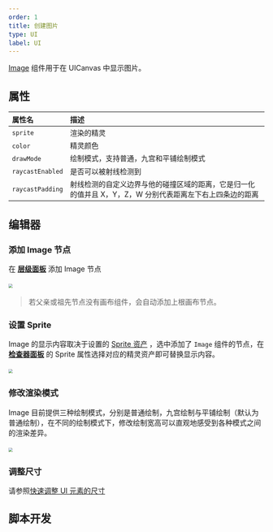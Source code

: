 ```yaml
---
order: 1
title: 创建图片
type: UI
label: UI
---
```


[Image](/apis/core/#SpriteRenderer) 组件用于在 UICanvas 中显示图片。

## 属性

| 属性名     | 描述                                   |
| :--------- | :------------------------------------- |
| `sprite`   | 渲染的精灵                             |
| `color`    | 精灵颜色                               |
| `drawMode` | 绘制模式，支持普通，九宫和平铺绘制模式 |
| `raycastEnabled` | 是否可以被射线检测到 |
| `raycastPadding` | 射线检测的自定义边界与他的碰撞区域的距离，它是归一化的值并且 X，Y，Z，W 分别代表距离左下右上四条边的距离 |

## 编辑器

### 添加 Image 节点

在 **[层级面板](/docs/interface/hierarchy/)** 添加 Image 节点

<img src="![alt text](<2025-01-24 16.23.33.gif>)" style="zoom:50%;" />

> 若父亲或祖先节点没有画布组件，会自动添加上根画布节点。

### 设置 Sprite

Image 的显示内容取决于设置的 [Sprite 资产]() ，选中添加了 `Image` 组件的节点，在 **[检查器面板](/docs/interface/inspector)** 的 Sprite 属性选择对应的精灵资产即可替换显示内容。

<img src="![alt text](<2025-01-24 16.23.33.gif>)" style="zoom:50%;" />

### 修改渲染模式

Image 目前提供三种绘制模式，分别是普通绘制，九宫绘制与平铺绘制（默认为普通绘制），在不同的绘制模式下，修改绘制宽高可以直观地感受到各种模式之间的渲染差异。

<img src="![alt text](<2025-01-24 18.31.52.gif>)" style="zoom:50%;" />

### 调整尺寸

请参照[快速调整 UI 元素的尺寸]()

## 脚本开发

<playground src="xr-ar-simple.ts"></playground>
